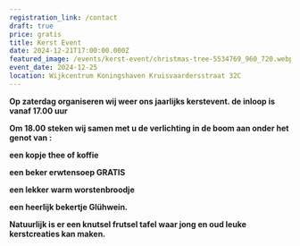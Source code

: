 ```yaml
---
registration_link: /contact
draft: true
price: gratis
title: Kerst Event
date: 2024-12-21T17:00:00.000Z
featured_image: /events/kerst-event/christmas-tree-5534769_960_720.webp
event_date: 2024-12-25
location: Wijkcentrum Koningshaven Kruisvaardersstraat 32C
---
```

**Op zaterdag organiseren wij weer ons jaarlijks kerstevent.   de inloop is vanaf 17.00 uur**

**Om 18.00 steken wij samen met u de verlichting in de boom aan onder het genot van :**

**een kopje thee of koffie**

**een beker erwtensoep                                              GRATIS**

**een lekker  warm worstenbroodje**

**een heerlijk bekertje Glühwein.**

**Natuurlijk is er een knutsel frutsel tafel waar jong en oud leuke kerstcreaties kan maken.**
